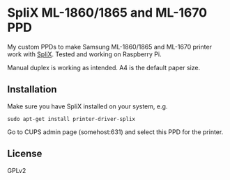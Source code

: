 # SpliX ML-1860/1865 and ML-1670 PPD
My custom PPDs to make Samsung ML-1860/1865 and ML-1670 printer work with [SpliX](http://splix.ap2c.org/). Tested and working on Raspberry Pi.

Manual duplex is working as intended. A4 is the default paper size.

## Installation
Make sure you have SpliX installed on your system, e.g.
```
sudo apt-get install printer-driver-splix
```
Go to CUPS admin page (somehost:631) and select this PPD for the printer.

## License
GPLv2
